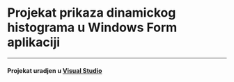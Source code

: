 # Projekat prikaza dinamickog histograma u Windows Form aplikaciji

----

#### Projekat uradjen u [Visual Studio](https://visualstudio.microsoft.com/)